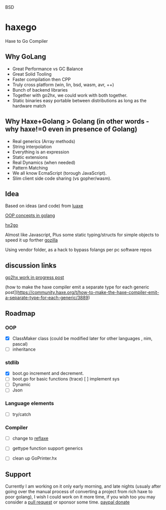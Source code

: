 BSD
# haxego

Haxe to Go Compiler

## Why GoLang
* Great Performance vs GC Balance
* Great Solid Tooling
* Faster compilation then CPP
* Truly cross platform (win, lin, bsd, wasm, avr, ++)
* Bunch of backend libraries
* Together with go2hx, we could work with both together.
* Static binaries easy portable between distributions as long as the hardware match

## Why Haxe+Golang > Golang (in other words - why haxe!=0 even in presence of Golang)
* Real generics (Array methods)
* String interpolation
* Everything is an expression
* Static extensions
* Real Dynamics (when needed)
* Pattern Matching
* We all know EcmaScript (torough JavaScript).
* Slim client side code sharing (vs gopher/wasm).


## Idea

Based on ideas (and code) from [luaxe](https://github.com/bradparks/LuaXe/tree/master/luaxe/boot)

[OOP concepts in golang](https://github.com/luciotato/golang-notes/blob/master/OOP.md)

[hx2go](https://github.com/go2hx/go2hx)

Almost like Javascript, Plus some static typing/structs for simple objects to speed it up forther [gozilla](https://github.com/owenthereal/godzilla)

Using vendor folder, as a hack to bypass folangs per pc software repos

## discussion links

[go2hx work in progress post](https://community.haxe.org/t/go2hx-work-in-progress/2821)

(how to make the haxe compiler emit a separate type for each generic post])https://community.haxe.org/t/how-to-make-the-haxe-compiler-emit-a-separate-type-for-each-generic/3889)

## Roadmap

### OOP
- [x] ClassMaker class (could be modified later for other languages , nim, pascal)
- [ ] inheritance
### stdlib
- [x] boot.go increment and decrement.
- [ ] boot.go for basic functions (trace)
[ ] implement sys
- [ ] Dynamic
- [ ] Json
### Language elements
- [ ] try/catch
### Compiler
- [ ] change to [reflaxe](https://github.com/RobertBorghese/reflaxe)
- [ ] gettype function support generics
- [ ] clean up GoPrinter.hx





## Support

Currently I am working on it only early morning, and late nights (usualy after going over the manual process of converting a project from rich haxe to poor golang), I wish I could work on it more time, if you wish too you may consider a [pull request](https://github.com/neimanpinchas/haxego/pulls) or sponsor some time. [paypal donate](https://www.paypal.com/donate/?hosted_button_id=LXPXVLSBCSVEG)
